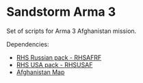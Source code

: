 # Sandstorm Arma 3
Set of scripts for Arma 3 Afghanistan mission.

Dependencies:
* [RHS Russian pack - RHSAFRF](https://steamcommunity.com/sharedfiles/filedetails/?id=843425103)
* [RHS USA pack - RHSUSAF](https://steamcommunity.com/workshop/filedetails/?id=843577117)
* [Afghanistan Map](https://steamcommunity.com/sharedfiles/filedetails/?id=421620913)
